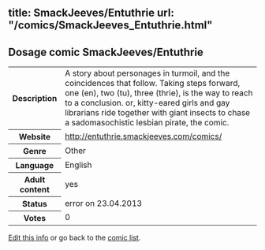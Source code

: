 title: SmackJeeves/Entuthrie
url: "/comics/SmackJeeves_Entuthrie.html"
---
Dosage comic SmackJeeves/Entuthrie
-----------------------------------------

<table class="comicinfo">
<tr>
<th>Description</th><td>A story about personages in turmoil, and the coincidences that follow. Taking steps forward, one (en), two (tu), three (thrie), is the way to reach to a conclusion. or, kitty-eared girls and gay librarians ride together with giant insects to chase a sadomasochistic lesbian pirate, the comic.</td>
</tr>
<tr>
<th>Website</th><td><a href="http://entuthrie.smackjeeves.com/comics/">http://entuthrie.smackjeeves.com/comics/</a></td>
</tr>
<tr>
<th>Genre</th><td>Other</td>
</tr>
<tr>
<th>Language</th><td>English</td>
</tr>
<tr>
<th>Adult content</th><td>yes</td>
</tr>
<tr>
<th>Status</th><td>error on 23.04.2013</td>
</tr>
<tr>
<th>Votes</th><td>0</div></td>
</tr>
</table>

[Edit this info](/comics/SmackJeeves_Entuthrie_edit.html) or go back to the [comic list](../comic-index.html).
